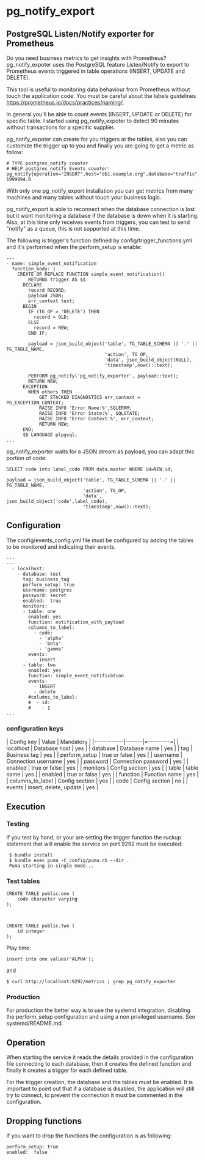 # pg_notify_export
## PostgreSQL Listen/Notify exporter for Prometheus
Do you need business metrics to get insights with Prometheus?
pg_notify_expoter uses the PostgreSQL feature Listen/Notify to export to Prometheus events triggered in table operations (INSERT, UPDATE and DELETE).

This tool is useful to monitoring data behaviour from Prometheus without touch the application code. You must be careful about the labels guidelines  https://prometheus.io/docs/practices/naming/.

In general you'll be able to count events (INSERT, UPDATE or DELETE) for specific table. I started using pg_notify_expoter to detect 90 minutes without transactions for a specific supplier.

pg_notify_expoter can create for you triggers at the tables, also you can customize the trigger up to you and finally you are going to get a metric as follow:
```
# TYPE postgres_notify counter
# HELP postgres_notify Events counter:
pg_notify{operation="INSERT",host="db1.example.org",database="traffic",tag="carrier_one",schema="tx",table="outbund"} 1999994.0
```

With only one pg_notify_export Installation you can get metrics from many machines and many tables without touch your business logic.

pg_notify_export is able to reconnect when the database connection is lost but it wont monitoring a database if the database is down when it is starting. Also, at this time only receives events from triggers, you can test to send "notify" as a queue, this is not supported at this time.

The following is trigger's function defined by config/trigger_functions.yml and it's performed when the perform_setup is enable:

```
---
- name: simple_event_notification
  function_body: |
    CREATE OR REPLACE FUNCTION simple_event_notification()
        RETURNS trigger AS $$
      DECLARE
        record RECORD;
        payload JSON;
        err_context text;
      BEGIN
        IF (TG_OP = 'DELETE') THEN
          record = OLD;
        ELSE
          record = NEW;
        END IF;

        payload = json_build_object('table', TG_TABLE_SCHEMA || '.' || TG_TABLE_NAME,
                                    'action', TG_OP,
                                    'data', json_build_object(NULL),
                                    'timestamp',now()::text);

        PERFORM pg_notify('pg_notify_exporter', payload::text);
        RETURN NEW;
      EXCEPTION
        WHEN others THEN
            GET STACKED DIAGNOSTICS err_context = PG_EXCEPTION_CONTEXT;
            RAISE INFO 'Error Name:%',SQLERRM;
            RAISE INFO 'Error State:%', SQLSTATE;
            RAISE INFO 'Error Context:%', err_context;
            RETURN NEW;
      END;
      $$ LANGUAGE plpgsql;
...

```

pg_notify_exporter waits for a JSON stream as payload, you can adapt this portion of code:
```
SELECT code into label_code FROM data.master WHERE id=NEW.id;

payload = json_build_object('table', TG_TABLE_SCHEMA || '.' || TG_TABLE_NAME,
                            'action', TG_OP,
                            'data', json_build_object('code',label_code),
                            'timestamp',now()::text);
```

## Configuration
The config/events_config.yml file must be configured by adding the tables to be monitored and indicating their events.
```
---
---
  - localhost:
    - database: test
      tag: business_tag
      perform_setup: true
      username: postgres
      password: secret
      enabled:  true
      monitors:
      - table: one
        enabled: yes
        function: notification_with_payload
        columns_to_label:
          - code:
            - 'alpha'
            - 'beta'
            - 'gamma'
        events:
          - insert
      - table: two
        enabled: yes
        function: simple_event_notification
        events:
          - INSERT
          - delete
        #columns_to_label:
        #  - id:
        #    - 1
...
```
### configuration keys


| Config key | Value | Mandatory |
|------------|-------|=---------=|
| localhost | Database host | yes |
| database  | Database name | yes |
| tag | Business tag | yes |
| perform_setup | true or false | yes |
| username | Connection username | yes |
| password | Connection password | yes |
| enabled  | true or false | yes |
| monitors | Config section | yes |
| table | table name | yes |
| enabled  | true or false | yes |
| function | Function name | yes |
| columns_to_label | Config section | yes |
| code |  Config section | no |
| events | insert, delete, update | yes |


## Execution
### Testing
If you test by hand, or your are setting the trigger function the ruckup statement that will enable the service on port 9292 must be executed:
```
 $ bundle install
 $ bundle exec puma -C config/puma.rb --dir .
 Puma starting in single mode...
```
### Test tables
```
CREATE TABLE public.one (
    code character varying
);



CREATE TABLE public.two (
    id integer
);
```
Play time:
```
insert into one values('ALPHA');
```
and
```
$ curl http://localhost:9292/metrics | grep pg_notify_exporter
```

### Production
For production the better way is to use the systemd integration, disabling the perform_setup configuration and using a non privileged username. See systemd/README.md.

## Operation
When starting the service it reads the details provided in the configuration file connecting to each database, then it creates the defined function and finally it creates a trigger for each defined table.

For the trigger creation, the database and the tables must be enabled. It is important to point out that if a database is disabled, the application will still try to connect,
to prevent the connection it must be commented in the configuration.

## Dropping functions
If you want to drop the functions the configuration is as following:
```
perform_setup: true
enabled:  false
```
